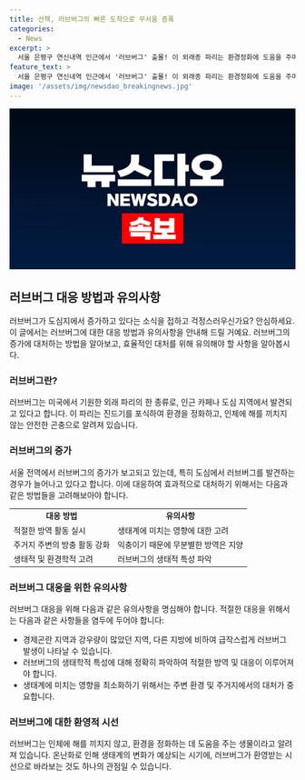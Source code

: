 ```yaml
---
title: 산책, 러브버그의 빠른 도착으로 무서움 증폭
categories:
  - News
excerpt: >
  서울 은평구 연신내역 인근에서 '러브버그' 출몰! 이 외래종 파리는 환경정화에 도움을 주며 인체에 무해한 익충으로 알려져 있어 심각한 해를 끼치진 않는다. 전문가들은 러브버그가 날개가 약해 쉽게 퇴치될 수 있다고 조언하고 있다. 최근 서울 전역에서 많은 붉은등우단털파리가 출몰하고 있으며, 이들은 도심 곳곳에서 발견되고 있다. 9일 앞당겨진 출현은 온난화로 인한 결과로, 전문가들은 무분별한 방역보다는 주거지 등을 중심으로 제한적인 방충 활동을 권고하고 있다.
feature_text: >
  서울 은평구 연신내역 인근에서 '러브버그' 출몰! 이 외래종 파리는 환경정화에 도움을 주며 인체에 무해한 익충으로 알려져 있어 심각한 해를 끼치진 않는다. 전문가들은 러브버그가 날개가 약해 쉽게 퇴치될 수 있다고 조언하고 있다. 최근 서울 전역에서 많은 붉은등우단털파리가 출몰하고 있으며, 이들은 도심 곳곳에서 발견되고 있다. 9일 앞당겨진 출현은 온난화로 인한 결과로, 전문가들은 무분별한 방역보다는 주거지 등을 중심으로 제한적인 방충 활동을 권고하고 있다.
image: '/assets/img/newsdao_breakingnews.jpg'
---
```


<p><img src="/assets/img/newsdao_breakingnews.jpg" alt="implanttips 속보" /></p>

<h2 data-ke-size="size26">러브버그 대응 방법과 유의사항</h2>

<p data-ke-size="size16">러브버그가 도심지에서 증가하고 있다는 소식을 접하고 걱정스러우신가요? 안심하세요. 이 글에서는 러브버그에 대한 대응 방법과 유의사항을 안내해 드릴 거예요. 러브버그의 증가에 대처하는 방법을 알아보고, 효율적인 대처를 위해 유의해야 할 사항을 알아봅시다.</p>

<h3>러브버그란?</h3>

<p data-ke-size="size16">러브버그는 미국에서 기원한 외래 파리의 한 종류로, 인근 카페나 도심 지역에서 발견되고 있다고 합니다. 이 파리는 진드기를 포식하여 환경을 정화하고, 인체에 해를 끼치지 않는 안전한 곤충으로 알려져 있습니다.</p>

<h3>러브버그의 증가</h3>

<p data-ke-size="size16">서울 전역에서 러브버그의 증가가 보고되고 있는데, 특히 도심에서 러브버그를 발견하는 경우가 늘어나고 있다고 합니다. 이에 대응하여 효과적으로 대처하기 위해서는 다음과 같은 방법들을 고려해보아야 합니다.</p>

<table>
    <tr>
        <td style="text-align: center; height: 17px;"><b>대응 방법</b></td>
        <td style="text-align: center; height: 17px;"><b>유의사항</b></td>
    </tr>
    <tr>
        <td>적절한 방역 활동 실시</td>
        <td>생태계에 미치는 영향에 대한 고려</td>
    </tr>
    <tr>
        <td>주거지 주변의 방충 활동 강화</td>
        <td>익충이기 때문에 무분별한 방역은 지양</td>
    </tr>
    <tr>
        <td>생태적 및 환경학적 고려</td>
        <td>러브버그의 생태적 특성 파악</td>
    </tr>
</table>

<h3>러브버그 대응을 위한 유의사항</h3>

<p data-ke-size="size16">러브버그 대응을 위해 다음과 같은 유의사항을 명심해야 합니다. 적절한 대응을 위해서는 다음과 같은 사항들을 염두에 두어야 합니다:</p>

<ul>
    <li>경제곤란 지역과 강우량이 많았던 지역, 다른 지방에 비하여 급작스럽게 러브버그 발생이 나타날 수 있습니다.</li>
    <li>러브버그의 생태학적 특성에 대해 정확히 파악하여 적절한 방역 및 대응이 이루어져야 합니다.</li>
    <li>생태계에 미치는 영향을 최소화하기 위해서는 주변 환경 및 주거지에서의 대처가 중요합니다.</li>
</ul>

<h3>러브버그에 대한 환영적 시선</h3>

<p data-ke-size="size16">러브버그는 인체에 해를 끼치지 않고, 환경을 정화하는 데 도움을 주는 생물이라고 알려져 있습니다. 온난화로 인해 생태계의 변화가 예상되는 시기에, 러브버그가 환영받는 시선으로 바라보는 것도 하나의 관점일 수 있습니다.</p>

